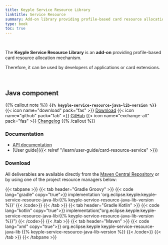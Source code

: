 ```yaml
---
title: Keyple Service Resource Library
linktitle: Service Resource
summary: Add-on library providing profile-based card resource allocation mechanism.
type: book
toc: true
---
```


<br>

The **Keyple Service Resource Library** is an **add-on** providing profile-based card resource allocation mechanism.

Therefore, it can be used by developers of applications or card extensions.

<br>

## Java component

{{% callout note %}}
**`{{% keyple-service-resource-java-lib-version %}}`**
<span class="component-metadata">{{< icon name="download" pack="fas" >}} [Download](#download)</span>
<span class="component-metadata">{{< icon name="github" pack="fab" >}} [GitHub](https://github.com/eclipse-keyple/keyple-service-resource-java-lib/)</span>
<span class="component-metadata">{{< icon name="exchange-alt" pack="fas" >}} [Changelog](https://github.com/eclipse-keyple/keyple-service-resource-java-lib/blob/main/CHANGELOG.md)</span>
{{% /callout %}}

### Documentation

* [API documentation](https://eclipse-keyple.github.io/keyple-service-resource-java-lib)
* [User guide]({{< relref "/learn/user-guide/card-resource-service" >}})

### Download

All deliverables are available directly from the [Maven Central Repository](https://central.sonatype.com/search?q=keyple-service-resource-java-lib) or by using one of the project resource managers below:

{{< tabpane >}}
{{< tab header="Gradle Groovy" >}}
{{< code lang="gradle" copy="true">}}
implementation 'org.eclipse.keyple:keyple-service-resource-java-lib:{{% keyple-service-resource-java-lib-version %}}'
{{< /code>}}
{{< /tab >}}
{{< tab header="Gradle Kotlin" >}}
{{< code lang="kotlin" copy="true">}}
implementation("org.eclipse.keyple:keyple-service-resource-java-lib:{{% keyple-service-resource-java-lib-version %}}")
{{< /code>}}
{{< /tab >}}
{{< tab header="Maven" >}}
{{< code lang="xml" copy="true">}}
<dependency>
  <groupId>org.eclipse.keyple</groupId>
  <artifactId>keyple-service-resource-java-lib</artifactId>
  <version>{{% keyple-service-resource-java-lib-version %}}</version>
</dependency>
{{< /code>}}
{{< /tab >}}
{{< /tabpane >}}